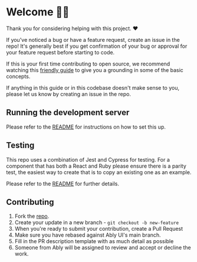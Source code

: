 # Welcome 👋🏽

Thank you for considering helping with this project. ❤️

If you've noticed a bug or have a feature request, create an issue in the repo! It's generally best if you get confirmation of your bug or approval for your feature request before starting to code.

If this is your first time contributing to open source, we recommend watching this [friendly guide](https://egghead.io/talks/git-how-to-make-your-first-open-source-contribution) to give you a grounding in some of the basic concepts.

If anything in this guide or in this codebase doesn't make sense to you, please let us know by creating an issue in the repo.

## Running the development server

Please refer to the [README](./README.md#development) for instructions on how to set this up.

## Testing

This repo uses a combination of Jest and Cypress for testing.
For a component that has both a React and Ruby please ensure there is a parity test, the easiest way to create that is to copy an existing one as an example.

Please refer to the [README](./README.md#running-tests) for further details.

## Contributing

1. Fork the [repo](https://github.com/ably/ably-ui/).
1. Create your update in a new branch - `git checkout -b new-feature`
1. When you're ready to submit your contribution, create a Pull Request
1. Make sure you have rebased against Ably UI's main branch.
1. Fill in the PR description template with as much detail as possible
1. Someone from Ably will be assigned to review and accept or decline the work.
